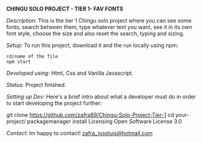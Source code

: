 **CHINGU SOLO PROJECT - TIER 1- FAV FONTS**

*Description:*
This is the tier 1 Chingu solo project where you can see some fonts, search between them, type whatever text you want, see it in its own font style, choose the size and also reset the search, typing and sizing.


*Setup:*
To run this project, download it and the run locally using npm:
```
cd/name of the file
npm start
```


*Developed using:*
Html, Css and Vanilla Javascript.

*Status:*
Project finished.

*Setting up Dev:*
Here's a brief intro about what a developer must do in order to start developing the project further:

git clone https://github.com/zafra89/Chingu-Solo-Project-Tier-1
cd your-project/
packagemanager install
Licensing
Open Software License 3.0

*Contact:*
Im happy to contact! zafra_joseluis@hotmail.com
